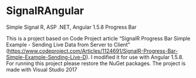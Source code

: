 # SignalRAngular
Simple Signal R, ASP .NET, Angular 1.5.8 Progress Bar

This is a project based on Code Project article “SignalR Progress Bar Simple Example - Sending Live Data from Server to Client” (https://www.codeproject.com/Articles/1124691/SignalR-Progress-Bar-Simple-Example-Sending-Live-D). I modified it for use with Angular 1.5.8.
For running this project please restore the NuGet packages. The project is made with Visual Studio 2017
